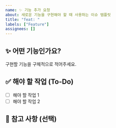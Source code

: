 ```yaml
---
name: ✨ 기능 추가 요청
about: 새로운 기능을 구현해야 할 때 사용하는 이슈 템플릿
title: "feat: "
labels: ["Feature"]
assignees: []
---
```


## ✨ 어떤 기능인가요?

구현할 기능을 구체적으로 적어주세요.

## ✅ 해야 할 작업 (To-Do)

- [ ] 해야 할 작업 1
- [ ] 해야 할 작업 2

## 📎 참고 사항 (선택)